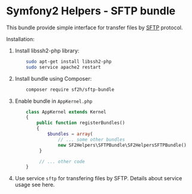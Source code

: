 Symfony2 Helpers - SFTP bundle
=====================

This bundle provide simple interface for transfer files by [SFTP](https://en.wikipedia.org/wiki/SFTP) protocol.

Installation:

1) Install libssh2-php library:

    ```bash
        sudo apt-get install libssh2-php
        sudo service apache2 restart
    ```

2) Install bundle using Composer:

    ```bash
        composer require sf2h/sftp-bundle
    ```

3) Enable bundle in `AppKernel.php`

    ```php
        class AppKernel extends Kernel
        {
            public function registerBundles()
            {
                $bundles = array(
                    // ... some other bundles
                    new SF2Helpers\SFTPBundle\SF2HelpersSFTPBundle()
             }

             // ... other code
        }
    ```

4) Use service `sftp` for transfering files by SFTP. Details about service usage see here.
